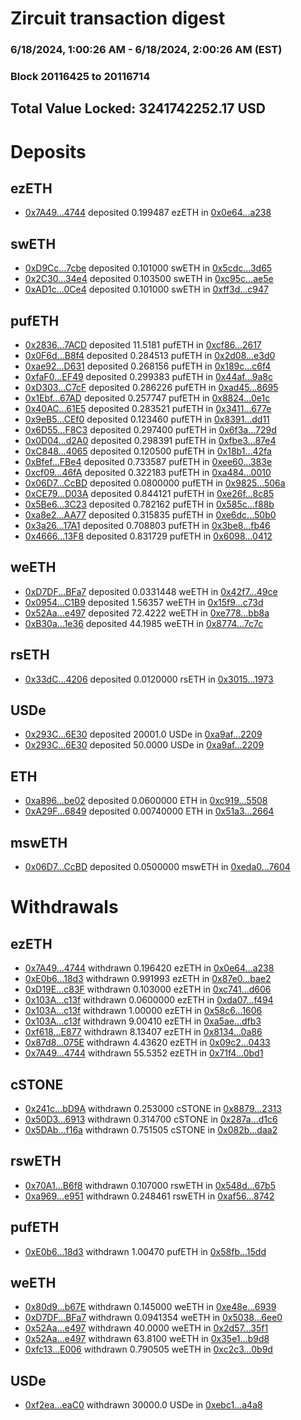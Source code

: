 # Zircuit transaction digest
### 6/18/2024, 1:00:26 AM - 6/18/2024, 2:00:26 AM (EST)
### Block 20116425 to 20116714

## Total Value Locked: 3241742252.17 USD

# Deposits
## ezETH
- [0x7A49...4744](https://etherscan.io/address/0x7A493Be5c2ce014cD049Bf178a1ac0Db1B434744) deposited 0.199487 ezETH in [0x0e64...a238](https://etherscan.io/tx/0x7A493Be5c2ce014cD049Bf178a1ac0Db1B434744)
## swETH
- [0xD9Cc...7cbe](https://etherscan.io/address/0xD9Cc0011462f6cC84A45aD90bbc2423da10D7cbe) deposited 0.101000 swETH in [0x5cdc...3d65](https://etherscan.io/tx/0xD9Cc0011462f6cC84A45aD90bbc2423da10D7cbe)
- [0x2C30...34e4](https://etherscan.io/address/0x2C306aFa07FD809045EDf018DA696D5345Eb34e4) deposited 0.103500 swETH in [0xc95c...ae5e](https://etherscan.io/tx/0x2C306aFa07FD809045EDf018DA696D5345Eb34e4)
- [0xAD1c...0Ce4](https://etherscan.io/address/0xAD1c23904fC08960214957d28a1bb28a4a790Ce4) deposited 0.101000 swETH in [0xff3d...c947](https://etherscan.io/tx/0xAD1c23904fC08960214957d28a1bb28a4a790Ce4)
## pufETH
- [0x2836...7ACD](https://etherscan.io/address/0x28363bBCAcE22b1aaF0150cf4ee804450d3e7ACD) deposited 11.5181 pufETH in [0xcf86...2617](https://etherscan.io/tx/0x28363bBCAcE22b1aaF0150cf4ee804450d3e7ACD)
- [0x0F6d...B8f4](https://etherscan.io/address/0x0F6d6F4CE8dfd996052EFb63Efc522124dbDB8f4) deposited 0.284513 pufETH in [0x2d08...e3d0](https://etherscan.io/tx/0x0F6d6F4CE8dfd996052EFb63Efc522124dbDB8f4)
- [0xae92...D631](https://etherscan.io/address/0xae92e32541a70376BeDB820A0709aC1dBC5CD631) deposited 0.268156 pufETH in [0x189c...c6f4](https://etherscan.io/tx/0xae92e32541a70376BeDB820A0709aC1dBC5CD631)
- [0xfaF0...EF49](https://etherscan.io/address/0xfaF05aA7C270aF3dAE4034693f435B3D0C79EF49) deposited 0.299383 pufETH in [0x44af...9a8c](https://etherscan.io/tx/0xfaF05aA7C270aF3dAE4034693f435B3D0C79EF49)
- [0xD303...C7cF](https://etherscan.io/address/0xD303a02E90C64A20b7163Eea6046C34fAe54C7cF) deposited 0.286226 pufETH in [0xad45...8695](https://etherscan.io/tx/0xD303a02E90C64A20b7163Eea6046C34fAe54C7cF)
- [0x1Ebf...67AD](https://etherscan.io/address/0x1Ebf2a106c2b8f49A8D066df809E95E0Cf6867AD) deposited 0.257747 pufETH in [0x8824...0e1c](https://etherscan.io/tx/0x1Ebf2a106c2b8f49A8D066df809E95E0Cf6867AD)
- [0x40AC...61E5](https://etherscan.io/address/0x40ACc300100cc42be602135dc179cA944F6461E5) deposited 0.283521 pufETH in [0x3411...677e](https://etherscan.io/tx/0x40ACc300100cc42be602135dc179cA944F6461E5)
- [0x9eB5...CEf0](https://etherscan.io/address/0x9eB5d83DDD3DF1211F75ECa463E394C8ACc4CEf0) deposited 0.123460 pufETH in [0x8391...dd11](https://etherscan.io/tx/0x9eB5d83DDD3DF1211F75ECa463E394C8ACc4CEf0)
- [0x6D55...F8C3](https://etherscan.io/address/0x6D558E6C980A34Fabc925059c9C2E7bA4511F8C3) deposited 0.297400 pufETH in [0x6f3a...729d](https://etherscan.io/tx/0x6D558E6C980A34Fabc925059c9C2E7bA4511F8C3)
- [0x0D04...d2A0](https://etherscan.io/address/0x0D0449dbab770A481D56f3AB84e8ed3Df2FFd2A0) deposited 0.298391 pufETH in [0xfbe3...87e4](https://etherscan.io/tx/0x0D0449dbab770A481D56f3AB84e8ed3Df2FFd2A0)
- [0xC848...4065](https://etherscan.io/address/0xC8487328276c47c4AA21519d7bF4DD9be5604065) deposited 0.120500 pufETH in [0x18b1...42fa](https://etherscan.io/tx/0xC8487328276c47c4AA21519d7bF4DD9be5604065)
- [0xBfef...FBe4](https://etherscan.io/address/0xBfefA67DbFaF180d5691D324CDB6aa147ea5FBe4) deposited 0.733587 pufETH in [0xee60...383e](https://etherscan.io/tx/0xBfefA67DbFaF180d5691D324CDB6aa147ea5FBe4)
- [0xcf09...46fA](https://etherscan.io/address/0xcf096b64C9075C7CEFC42773286199e6AD9346fA) deposited 0.322183 pufETH in [0xa484...0010](https://etherscan.io/tx/0xcf096b64C9075C7CEFC42773286199e6AD9346fA)
- [0x06D7...CcBD](https://etherscan.io/address/0x06D74a139D0181056bAAe5Bb64dB44E15e74CcBD) deposited 0.0800000 pufETH in [0x9825...506a](https://etherscan.io/tx/0x06D74a139D0181056bAAe5Bb64dB44E15e74CcBD)
- [0xCE79...D03A](https://etherscan.io/address/0xCE79385daeebf9639477eDEAB87Ba36B4665D03A) deposited 0.844121 pufETH in [0xe26f...8c85](https://etherscan.io/tx/0xCE79385daeebf9639477eDEAB87Ba36B4665D03A)
- [0x5Be6...3C23](https://etherscan.io/address/0x5Be679eee1F3a804A89e5A97871615B12D2f3C23) deposited 0.782162 pufETH in [0x585c...f88b](https://etherscan.io/tx/0x5Be679eee1F3a804A89e5A97871615B12D2f3C23)
- [0xa8e2...AA77](https://etherscan.io/address/0xa8e23D3710c3D6b521711268f120cA169872AA77) deposited 0.315835 pufETH in [0xe6dc...50b0](https://etherscan.io/tx/0xa8e23D3710c3D6b521711268f120cA169872AA77)
- [0x3a26...17A1](https://etherscan.io/address/0x3a26F3425155a2Ae21856F8133bd39f0942517A1) deposited 0.708803 pufETH in [0x3be8...fb46](https://etherscan.io/tx/0x3a26F3425155a2Ae21856F8133bd39f0942517A1)
- [0x4666...13F8](https://etherscan.io/address/0x466650921C6798494210430BE252a2B3752B13F8) deposited 0.831729 pufETH in [0x6098...0412](https://etherscan.io/tx/0x466650921C6798494210430BE252a2B3752B13F8)
## weETH
- [0xD7DF...BFa7](https://etherscan.io/address/0xD7DF7E085214743530afF339aFC420c7c720BFa7) deposited 0.0331448 weETH in [0x42f7...49ce](https://etherscan.io/tx/0xD7DF7E085214743530afF339aFC420c7c720BFa7)
- [0x0954...C1B9](https://etherscan.io/address/0x0954781fB5472b133c3252AE7cef9E038980C1B9) deposited 1.56357 weETH in [0x15f9...c73d](https://etherscan.io/tx/0x0954781fB5472b133c3252AE7cef9E038980C1B9)
- [0x52Aa...e497](https://etherscan.io/address/0x52Aa899454998Be5b000Ad077a46Bbe360F4e497) deposited 72.4222 weETH in [0xe778...bb8a](https://etherscan.io/tx/0x52Aa899454998Be5b000Ad077a46Bbe360F4e497)
- [0xB30a...1e36](https://etherscan.io/address/0xB30a84903e5Ea4D16c3AdB8eD5b10d52111C1e36) deposited 44.1985 weETH in [0x8774...7c7c](https://etherscan.io/tx/0xB30a84903e5Ea4D16c3AdB8eD5b10d52111C1e36)
## rsETH
- [0x33dC...4206](https://etherscan.io/address/0x33dC4561e9681238BdABe60a44DFbEA4741D4206) deposited 0.0120000 rsETH in [0x3015...1973](https://etherscan.io/tx/0x33dC4561e9681238BdABe60a44DFbEA4741D4206)
## USDe
- [0x293C...6E30](https://etherscan.io/address/0x293C6937D8D82e05B01335F7B33FBA0c8e256E30) deposited 20001.0 USDe in [0xa9af...2209](https://etherscan.io/tx/0x293C6937D8D82e05B01335F7B33FBA0c8e256E30)
- [0x293C...6E30](https://etherscan.io/address/0x293C6937D8D82e05B01335F7B33FBA0c8e256E30) deposited 50.0000 USDe in [0xa9af...2209](https://etherscan.io/tx/0x293C6937D8D82e05B01335F7B33FBA0c8e256E30)
## ETH
- [0xa896...be02](https://etherscan.io/address/0xa896045fbc1D1e4e7582a8846ED9FdF79F7dbe02) deposited 0.0600000 ETH in [0xc919...5508](https://etherscan.io/tx/0xa896045fbc1D1e4e7582a8846ED9FdF79F7dbe02)
- [0xA29F...6849](https://etherscan.io/address/0xA29F198a9F3D379f1c25D9D053937F086cE06849) deposited 0.00740000 ETH in [0x51a3...2664](https://etherscan.io/tx/0xA29F198a9F3D379f1c25D9D053937F086cE06849)
## mswETH
- [0x06D7...CcBD](https://etherscan.io/address/0x06D74a139D0181056bAAe5Bb64dB44E15e74CcBD) deposited 0.0500000 mswETH in [0xeda0...7604](https://etherscan.io/tx/0x06D74a139D0181056bAAe5Bb64dB44E15e74CcBD)
# Withdrawals
## ezETH
- [0x7A49...4744](https://etherscan.io/address/0x7A493Be5c2ce014cD049Bf178a1ac0Db1B434744) withdrawn 0.196420 ezETH in [0x0e64...a238](https://etherscan.io/tx/0x7A493Be5c2ce014cD049Bf178a1ac0Db1B434744)
- [0xE0b6...18d3](https://etherscan.io/address/0xE0b6b91469a7FA6b4007C1Df4B1fDae25c4118d3) withdrawn 0.991993 ezETH in [0x87e0...bae2](https://etherscan.io/tx/0xE0b6b91469a7FA6b4007C1Df4B1fDae25c4118d3)
- [0xD19E...c83F](https://etherscan.io/address/0xD19E8c2707ba440D885df1Df3614cb170f23c83F) withdrawn 0.103000 ezETH in [0xc741...d606](https://etherscan.io/tx/0xD19E8c2707ba440D885df1Df3614cb170f23c83F)
- [0x103A...c13f](https://etherscan.io/address/0x103Ad2d7c23436585245c8267307Fef5DbF4c13f) withdrawn 0.0600000 ezETH in [0xda07...f494](https://etherscan.io/tx/0x103Ad2d7c23436585245c8267307Fef5DbF4c13f)
- [0x103A...c13f](https://etherscan.io/address/0x103Ad2d7c23436585245c8267307Fef5DbF4c13f) withdrawn 1.00000 ezETH in [0x58c6...1606](https://etherscan.io/tx/0x103Ad2d7c23436585245c8267307Fef5DbF4c13f)
- [0x103A...c13f](https://etherscan.io/address/0x103Ad2d7c23436585245c8267307Fef5DbF4c13f) withdrawn 9.00410 ezETH in [0xa5ae...dfb3](https://etherscan.io/tx/0x103Ad2d7c23436585245c8267307Fef5DbF4c13f)
- [0xf618...E877](https://etherscan.io/address/0xf618c58bD33881ef5328f5F7e0452a0113AeE877) withdrawn 8.13407 ezETH in [0x8134...0a86](https://etherscan.io/tx/0xf618c58bD33881ef5328f5F7e0452a0113AeE877)
- [0x87d8...075E](https://etherscan.io/address/0x87d807e1bD52307aC60f5F2c3B39f08bBa47075E) withdrawn 4.43620 ezETH in [0x09c2...0433](https://etherscan.io/tx/0x87d807e1bD52307aC60f5F2c3B39f08bBa47075E)
- [0x7A49...4744](https://etherscan.io/address/0x7A493Be5c2ce014cD049Bf178a1ac0Db1B434744) withdrawn 55.5352 ezETH in [0x71f4...0bd1](https://etherscan.io/tx/0x7A493Be5c2ce014cD049Bf178a1ac0Db1B434744)
## cSTONE
- [0x241c...bD9A](https://etherscan.io/address/0x241cbD2efbC7dEbD05C6caA1BB7042e9e1f5bD9A) withdrawn 0.253000 cSTONE in [0x8879...2313](https://etherscan.io/tx/0x241cbD2efbC7dEbD05C6caA1BB7042e9e1f5bD9A)
- [0x50D3...6913](https://etherscan.io/address/0x50D31Ef42Bd34114a3A436d05325F3e0A4FF6913) withdrawn 0.314700 cSTONE in [0x287a...d1c6](https://etherscan.io/tx/0x50D31Ef42Bd34114a3A436d05325F3e0A4FF6913)
- [0x5DAb...f16a](https://etherscan.io/address/0x5DAb6Bd1Abbf80169c8A3F7E5cd603F8800cf16a) withdrawn 0.751505 cSTONE in [0x082b...daa2](https://etherscan.io/tx/0x5DAb6Bd1Abbf80169c8A3F7E5cd603F8800cf16a)
## rswETH
- [0x70A1...B6f8](https://etherscan.io/address/0x70A175D593ad04d8425Ca8D4DB66bc6b58D7B6f8) withdrawn 0.107000 rswETH in [0x548d...67b5](https://etherscan.io/tx/0x70A175D593ad04d8425Ca8D4DB66bc6b58D7B6f8)
- [0xa969...e951](https://etherscan.io/address/0xa969b4E0F77a25a70F43BFa94efBCe4aC47ce951) withdrawn 0.248461 rswETH in [0xaf56...8742](https://etherscan.io/tx/0xa969b4E0F77a25a70F43BFa94efBCe4aC47ce951)
## pufETH
- [0xE0b6...18d3](https://etherscan.io/address/0xE0b6b91469a7FA6b4007C1Df4B1fDae25c4118d3) withdrawn 1.00470 pufETH in [0x58fb...15dd](https://etherscan.io/tx/0xE0b6b91469a7FA6b4007C1Df4B1fDae25c4118d3)
## weETH
- [0x80d9...b67E](https://etherscan.io/address/0x80d9B3ab28AFB86409005Fb4645DA76e97c8b67E) withdrawn 0.145000 weETH in [0xe48e...6939](https://etherscan.io/tx/0x80d9B3ab28AFB86409005Fb4645DA76e97c8b67E)
- [0xD7DF...BFa7](https://etherscan.io/address/0xD7DF7E085214743530afF339aFC420c7c720BFa7) withdrawn 0.0941354 weETH in [0x5038...6ee0](https://etherscan.io/tx/0xD7DF7E085214743530afF339aFC420c7c720BFa7)
- [0x52Aa...e497](https://etherscan.io/address/0x52Aa899454998Be5b000Ad077a46Bbe360F4e497) withdrawn 40.0000 weETH in [0x2d57...35f1](https://etherscan.io/tx/0x52Aa899454998Be5b000Ad077a46Bbe360F4e497)
- [0x52Aa...e497](https://etherscan.io/address/0x52Aa899454998Be5b000Ad077a46Bbe360F4e497) withdrawn 63.8100 weETH in [0x35e1...b9d8](https://etherscan.io/tx/0x52Aa899454998Be5b000Ad077a46Bbe360F4e497)
- [0xfc13...E006](https://etherscan.io/address/0xfc13B43F0C5beE23595E3e981c5566682F65E006) withdrawn 0.790505 weETH in [0xc2c3...0b9d](https://etherscan.io/tx/0xfc13B43F0C5beE23595E3e981c5566682F65E006)
## USDe
- [0xf2ea...eaC0](https://etherscan.io/address/0xf2eae206F22AFE2b9b1C71A274a85bD0D4CDeaC0) withdrawn 30000.0 USDe in [0xebc1...a4a8](https://etherscan.io/tx/0xf2eae206F22AFE2b9b1C71A274a85bD0D4CDeaC0)
